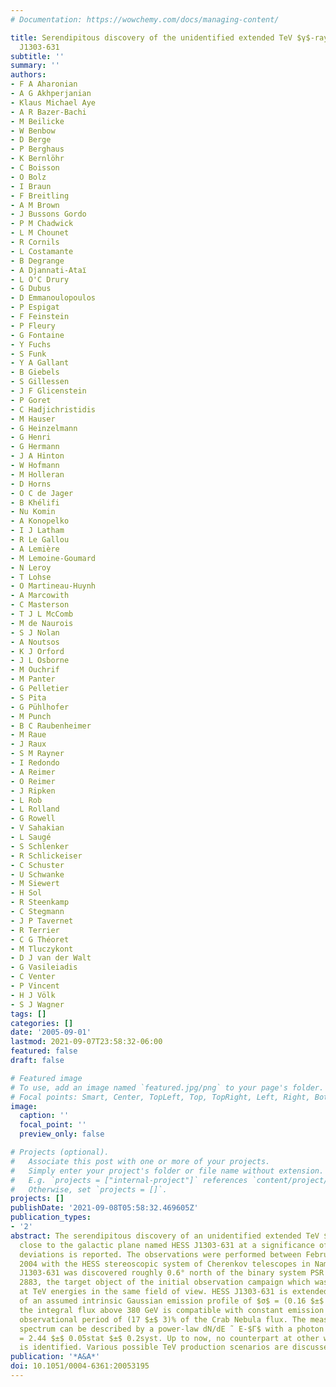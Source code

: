 ```yaml
---
# Documentation: https://wowchemy.com/docs/managing-content/

title: Serendipitous discovery of the unidentified extended TeV $γ$-ray source HESS
  J1303-631
subtitle: ''
summary: ''
authors:
- F A Aharonian
- A G Akhperjanian
- Klaus Michael Aye
- A R Bazer-Bachi
- M Beilicke
- W Benbow
- D Berge
- P Berghaus
- K Bernlöhr
- C Boisson
- O Bolz
- I Braun
- F Breitling
- A M Brown
- J Bussons Gordo
- P M Chadwick
- L M Chounet
- R Cornils
- L Costamante
- B Degrange
- A Djannati-Ataı̈
- L O'C Drury
- G Dubus
- D Emmanoulopoulos
- P Espigat
- F Feinstein
- P Fleury
- G Fontaine
- Y Fuchs
- S Funk
- Y A Gallant
- B Giebels
- S Gillessen
- J F Glicenstein
- P Goret
- C Hadjichristidis
- M Hauser
- G Heinzelmann
- G Henri
- G Hermann
- J A Hinton
- W Hofmann
- M Holleran
- D Horns
- O C de Jager
- B Khélifi
- Nu Komin
- A Konopelko
- I J Latham
- R Le Gallou
- A Lemière
- M Lemoine-Goumard
- N Leroy
- T Lohse
- O Martineau-Huynh
- A Marcowith
- C Masterson
- T J L McComb
- M de Naurois
- S J Nolan
- A Noutsos
- K J Orford
- J L Osborne
- M Ouchrif
- M Panter
- G Pelletier
- S Pita
- G Pühlhofer
- M Punch
- B C Raubenheimer
- M Raue
- J Raux
- S M Rayner
- I Redondo
- A Reimer
- O Reimer
- J Ripken
- L Rob
- L Rolland
- G Rowell
- V Sahakian
- L Saugé
- S Schlenker
- R Schlickeiser
- C Schuster
- U Schwanke
- M Siewert
- H Sol
- R Steenkamp
- C Stegmann
- J P Tavernet
- R Terrier
- C G Théoret
- M Tluczykont
- D J van der Walt
- G Vasileiadis
- C Venter
- P Vincent
- H J Völk
- S J Wagner
tags: []
categories: []
date: '2005-09-01'
lastmod: 2021-09-07T23:58:32-06:00
featured: false
draft: false

# Featured image
# To use, add an image named `featured.jpg/png` to your page's folder.
# Focal points: Smart, Center, TopLeft, Top, TopRight, Left, Right, BottomLeft, Bottom, BottomRight.
image:
  caption: ''
  focal_point: ''
  preview_only: false

# Projects (optional).
#   Associate this post with one or more of your projects.
#   Simply enter your project's folder or file name without extension.
#   E.g. `projects = ["internal-project"]` references `content/project/deep-learning/index.md`.
#   Otherwise, set `projects = []`.
projects: []
publishDate: '2021-09-08T05:58:32.469605Z'
publication_types:
- '2'
abstract: The serendipitous discovery of an unidentified extended TeV $γ$-ray source
  close to the galactic plane named HESS J1303-631 at a significance of 21 standard
  deviations is reported. The observations were performed between February and June
  2004 with the HESS stereoscopic system of Cherenkov telescopes in Namibia. HESS
  J1303-631 was discovered roughly 0.6° north of the binary system PSR B1259-63/SS
  2883, the target object of the initial observation campaign which was also detected
  at TeV energies in the same field of view. HESS J1303-631 is extended with a width
  of an assumed intrinsic Gaussian emission profile of $σ$ = (0.16 $±$ 0.02)° and
  the integral flux above 380 GeV is compatible with constant emission over the entire
  observational period of (17 $±$ 3)% of the Crab Nebula flux. The measured energy
  spectrum can be described by a power-law dN/dE ˜ E-$Γ$ with a photon index of $Γ$
  = 2.44 $±$ 0.05stat $±$ 0.2syst. Up to now, no counterpart at other wavelengths
  is identified. Various possible TeV production scenarios are discussed.
publication: '*A&A*'
doi: 10.1051/0004-6361:20053195
---
```

